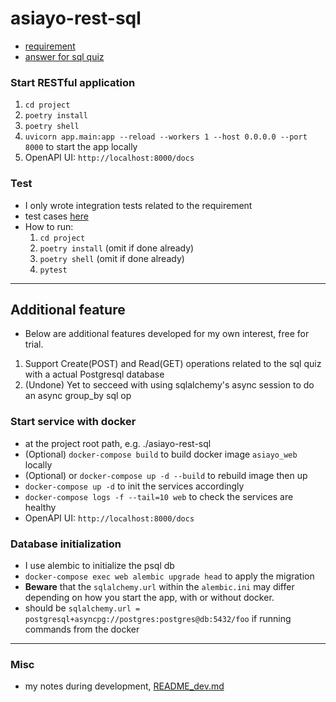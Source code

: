 # asiayo-rest-sql

* [requirement](doc/2021-10_Backend-Pre-test.pdf)
* [answer for sql quiz](doc/answers.sql)

### Start RESTful application 
1. `cd project`
1. `poetry install`
1. `poetry shell`
1. `uvicorn app.main:app --reload --workers 1 --host 0.0.0.0 --port 8000` to start the app locally 
1. OpenAPI UI: `http://localhost:8000/docs`

### Test
* I only wrote integration tests related to the requirement
* test cases [here](project/tests/test_currency.py)
* How to run:
    1. `cd project`
    1. `poetry install` (omit if done already)    
    1. `poetry shell` (omit if done already)
    1. `pytest`

---
## Additional feature
* Below are additional features developed for my own interest, free for trial. 
1. Support Create(POST) and Read(GET) operations related to the sql quiz with a actual Postgresql database
1. (Undone) Yet to secceed with using sqlalchemy's async session to do an async group_by sql op

### Start service with docker
* at the project root path, e.g. ./asiayo-rest-sql
* (Optional) `docker-compose build` to build docker image `asiayo_web` locally
* (Optional) or `docker-compose up -d --build` to rebuild image then up
* `docker-compose up -d` to init the services accordingly
* `docker-compose logs -f --tail=10 web` to check the services are healthy    
* OpenAPI UI: `http://localhost:8000/docs`


### Database initialization
* I use alembic to initialize the psql db 
* `docker-compose exec web alembic upgrade head` to apply the migration
* **Beware** that the `sqlalchemy.url` within the `alembic.ini` may differ depending on how you start the app, with or without docker.
* should be `sqlalchemy.url = postgresql+asyncpg://postgres:postgres@db:5432/foo` if running commands from the docker

---
### Misc
* my notes during development, [README_dev.md](doc/README_dev.md)